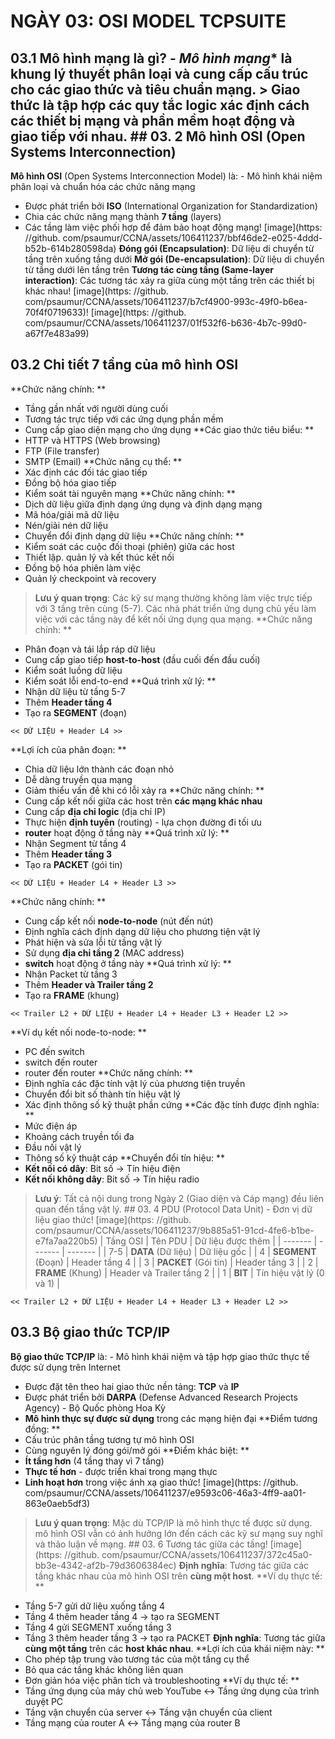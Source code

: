 # NGÀY 03: OSI MODEL TCPSUITE

## 03.1 Mô hình mạng là gì? - *Mô hình mạng** là khung lý thuyết phân loại và cung cấp cấu trúc cho các giao thức và tiêu chuẩn mạng. > **Giao thức** là tập hợp các quy tắc logic xác định cách các thiết bị mạng và phần mềm hoạt động và giao tiếp với nhau. ## 03. 2 Mô hình OSI (Open Systems Interconnection)

**Mô hình OSI** (Open Systems Interconnection Model) là: - Mô hình khái niệm phân loại và chuẩn hóa các chức năng mạng
- Được phát triển bởi **ISO** (International Organization for Standardization)
- Chia các chức năng mạng thành **7 tầng** (layers)
- Các tầng làm việc phối hợp để đảm bảo hoạt động mạng! [image](https: //github. com/psaumur/CCNA/assets/106411237/bbf46de2-e025-4ddd-b52b-614b280598da)
**Đóng gói (Encapsulation)**: Dữ liệu di chuyển từ tầng trên xuống tầng dưới
**Mở gói (De-encapsulation)**: Dữ liệu di chuyển từ tầng dưới lên tầng trên
**Tương tác cùng tầng (Same-layer interaction)**: Các tương tác xảy ra giữa cùng một tầng trên các thiết bị khác nhau! [image](https: //github. com/psaumur/CCNA/assets/106411237/b7cf4900-993c-49f0-b6ea-70f4f0719633)! [image](https: //github. com/psaumur/CCNA/assets/106411237/01f532f6-b636-4b7c-99d0-a67f7e483a99)
## 03.2 Chi tiết 7 tầng của mô hình OSI

**Chức năng chính: **
- Tầng gần nhất với người dùng cuối
- Tương tác trực tiếp với các ứng dụng phần mềm
- Cung cấp giao diện mạng cho ứng dụng
**Các giao thức tiêu biểu: **
- HTTP và HTTPS (Web browsing)
- FTP (File transfer)
- SMTP (Email)
**Chức năng cụ thể: **
- Xác định các đối tác giao tiếp
- Đồng bộ hóa giao tiếp
- Kiểm soát tài nguyên mạng
**Chức năng chính: **
- Dịch dữ liệu giữa định dạng ứng dụng và định dạng mạng
- Mã hóa/giải mã dữ liệu
- Nén/giải nén dữ liệu
- Chuyển đổi định dạng dữ liệu
**Chức năng chính: **
- Kiểm soát các cuộc đối thoại (phiên) giữa các host
- Thiết lập. quản lý và kết thúc kết nối
- Đồng bộ hóa phiên làm việc
- Quản lý checkpoint và recovery
> **Lưu ý quan trọng**: Các kỹ sư mạng thường không làm việc trực tiếp với 3 tầng trên cùng (5-7). Các nhà phát triển ứng dụng chủ yếu làm việc với các tầng này để kết nối ứng dụng qua mạng. **Chức năng chính: **
- Phân đoạn và tái lắp ráp dữ liệu
- Cung cấp giao tiếp **host-to-host** (đầu cuối đến đầu cuối)
- Kiểm soát luồng dữ liệu
- Kiểm soát lỗi end-to-end
**Quá trình xử lý: **
- Nhận dữ liệu từ tầng 5-7
- Thêm **Header tầng 4**
- Tạo ra **SEGMENT** (đoạn)
```
<< DỮ LIỆU + Header L4 >>
```
**Lợi ích của phân đoạn: **
- Chia dữ liệu lớn thành các đoạn nhỏ
- Dễ dàng truyền qua mạng
- Giảm thiểu vấn đề khi có lỗi xảy ra
**Chức năng chính: **
- Cung cấp kết nối giữa các host trên **các mạng khác nhau**
- Cung cấp **địa chỉ logic** (địa chỉ IP)
- Thực hiện **định tuyến** (routing) - lựa chọn đường đi tối ưu
- **router** hoạt động ở tầng này
**Quá trình xử lý: **
- Nhận Segment từ tầng 4
- Thêm **Header tầng 3**
- Tạo ra **PACKET** (gói tin)
```
<< DỮ LIỆU + Header L4 + Header L3 >>
```
**Chức năng chính: **
- Cung cấp kết nối **node-to-node** (nút đến nút)
- Định nghĩa cách định dạng dữ liệu cho phương tiện vật lý
- Phát hiện và sửa lỗi từ tầng vật lý
- Sử dụng **địa chỉ tầng 2** (MAC address)
- **switch** hoạt động ở tầng này
**Quá trình xử lý: **
- Nhận Packet từ tầng 3
- Thêm **Header và Trailer tầng 2**
- Tạo ra **FRAME** (khung)
```
<< Trailer L2 + DỮ LIỆU + Header L4 + Header L3 + Header L2 >>
```
**Ví dụ kết nối node-to-node: **
- PC đến switch
- switch đến router
- router đến router
**Chức năng chính: **
- Định nghĩa các đặc tính vật lý của phương tiện truyền
- Chuyển đổi bit số thành tín hiệu vật lý
- Xác định thông số kỹ thuật phần cứng
**Các đặc tính được định nghĩa: **
- Mức điện áp
- Khoảng cách truyền tối đa
- Đầu nối vật lý
- Thông số kỹ thuật cáp
**Chuyển đổi tín hiệu: **
- **Kết nối có dây**: Bit số → Tín hiệu điện
- **Kết nối không dây**: Bit số → Tín hiệu radio
> **Lưu ý**: Tất cả nội dung trong Ngày 2 (Giao diện và Cáp mạng) đều liên quan đến tầng vật lý. ## 03. 4 PDU (Protocol Data Unit) - Đơn vị dữ liệu giao thức! [image](https: //github. com/psaumur/CCNA/assets/106411237/9b885a51-91cd-4fe6-b1be-e7fa7aa220b5)
| Tầng OSI | Tên PDU | Dữ liệu được thêm |
| ------- | ------- | ------- |
| 7-5 | **DATA** (Dữ liệu) | Dữ liệu gốc |
| 4 | **SEGMENT** (Đoạn) | Header tầng 4 |
| 3 | **PACKET** (Gói tin) | Header tầng 3 |
| 2 | **FRAME** (Khung) | Header và Trailer tầng 2 |
| 1 | **BIT** | Tín hiệu vật lý (0 và 1) |
```
<< Trailer L2 + DỮ LIỆU + Header L4 + Header L3 + Header L2 >>
```
## 03.3 Bộ giao thức TCP/IP

**Bộ giao thức TCP/IP** là: - Mô hình khái niệm và tập hợp giao thức thực tế được sử dụng trên Internet
- Được đặt tên theo hai giao thức nền tảng: **TCP** và **IP**
- Được phát triển bởi **DARPA** (Defense Advanced Research Projects Agency) - Bộ Quốc phòng Hoa Kỳ
- **Mô hình thực sự được sử dụng** trong các mạng hiện đại
**Điểm tương đồng: **
- Cấu trúc phân tầng tương tự mô hình OSI
- Cùng nguyên lý đóng gói/mở gói
**Điểm khác biệt: **
- **Ít tầng hơn** (4 tầng thay vì 7 tầng)
- **Thực tế hơn** - được triển khai trong mạng thực
- **Linh hoạt hơn** trong việc ánh xạ giao thức! [image](https: //github. com/psaumur/CCNA/assets/106411237/e9593c06-46a3-4ff9-aa01-863e0aeb5df3)
> **Lưu ý quan trọng**: Mặc dù TCP/IP là mô hình thực tế được sử dụng. mô hình OSI vẫn có ảnh hưởng lớn đến cách các kỹ sư mạng suy nghĩ và thảo luận về mạng. ## 03. 6 Tương tác giữa các tầng! [image](https: //github. com/psaumur/CCNA/assets/106411237/372c45a0-bb3e-4342-af2b-79d3606384ec)
**Định nghĩa**: Tương tác giữa các tầng khác nhau của mô hình OSI trên **cùng một host**. **Ví dụ thực tế: **
- Tầng 5-7 gửi dữ liệu xuống tầng 4
- Tầng 4 thêm header tầng 4 → tạo ra SEGMENT
- Tầng 4 gửi SEGMENT xuống tầng 3
- Tầng 3 thêm header tầng 3 → tạo ra PACKET
**Định nghĩa**: Tương tác giữa **cùng một tầng** trên các **host khác nhau**. **Lợi ích của khái niệm này: **
- Cho phép tập trung vào tương tác của một tầng cụ thể
- Bỏ qua các tầng khác không liên quan
- Đơn giản hóa việc phân tích và troubleshooting
**Ví dụ thực tế: **
- Tầng ứng dụng của máy chủ web YouTube ↔ Tầng ứng dụng của trình duyệt PC
- Tầng vận chuyển của server ↔ Tầng vận chuyển của client
- Tầng mạng của router A ↔ Tầng mạng của router B